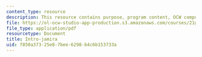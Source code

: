 ```yaml
---
content_type: resource
description: This resource contains purpose, program content, OCW component, and sustainability.
file: https://ol-ocw-studio-app-production.s3.amazonaws.com/courses/21g-034-media-education-and-the-marketplace-fall-2005/f850a37325e87bee6298b4c6b153733a_MIT21G_034F05_introtoprog.pdf
file_type: application/pdf
resourcetype: Document
title: Intro-jamira
uid: f850a373-25e8-7bee-6298-b4c6b153733a
---
```

